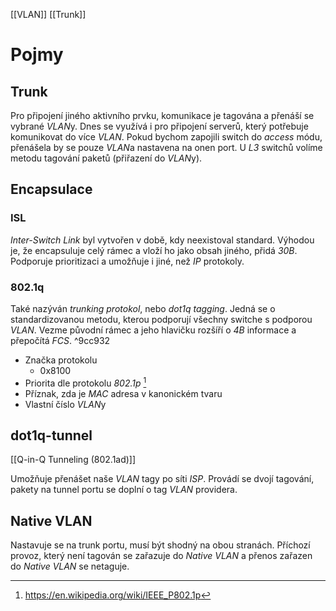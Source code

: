 [[VLAN]] [[Trunk]]
# Pojmy



## Trunk

Pro připojení jiného aktivního prvku, komunikace je tagována a přenáší se vybrané *VLAN*y.
Dnes se využívá i pro připojení serverů, který potřebuje komunikovat do více *VLAN*.
Pokud bychom zapojili switch do *access* módu, přenášela by se pouze *VLAN*a nastavena na onen port.
U *L3* switchů volíme metodu tagování paketů (přiřazení do *VLAN*y).

## Encapsulace

### ISL

*Inter-Switch Link* byl vytvořen v době, kdy neexistoval standard.
Výhodou je, že encapsuluje celý rámec a vloží ho jako obsah jiného, přidá *30B*.
Podporuje prioritizaci a umožňuje i jiné, než *IP* protokoly.

### 802.1q

Také nazýván *trunking protokol*, nebo *dot1q tagging*.
Jedná se o standardizovanou metodu, kterou podporují všechny switche s podporou *VLAN*.
Vezme původní rámec a jeho hlavičku rozšíří o *4B* informace a přepočítá *FCS*. ^9cc932

- Značka protokolu
	- 0x8100
- Priorita dle protokolu *802.1p* [^1]
- Příznak, zda je *MAC* adresa v kanonickém tvaru
- Vlastní číslo *VLAN*y


## dot1q-tunnel
[[Q-in-Q Tunneling (802.1ad)]]

Umožňuje přenášet naše *VLAN* tagy po síti *ISP*.
Provádí se dvojí tagování, pakety na tunnel portu se doplní o tag *VLAN* providera.


## Native VLAN

Nastavuje se na trunk portu, musí být shodný na obou stranách.
Příchozí provoz, který není tagován se zařazuje do *Native VLAN* a přenos zařazen do *Native VLAN* se netaguje.

[^1]: https://en.wikipedia.org/wiki/IEEE_P802.1p